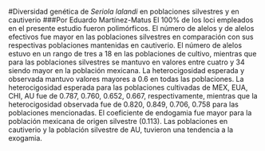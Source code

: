 #Diversidad genética de *Seriola lalandi* en poblaciones silvestres y en cautiverio
###Por Eduardo Martínez-Matus
El 100% de los loci empleados en el presente estudio fueron polimórficos. El número de alelos y de alelos efectivos fue mayor en las poblaciones silvestres en comparación con sus respectivas poblaciones mantenidas en cautiverio. 
El número de alelos estuvo en un rango de tres a 18 en las poblaciones de cultivo, mientras que para las poblaciones silvestres se mantuvo en valores entre cuatro y 34 siendo mayor en la población mexicana. La heterocigosidad esperada y observada mantuvo valores mayores a 0.6 en todas las poblaciones. La heterocigosidad esperada para las poblaciones cultivadas de MEX, EUA, CHI, AU fue de 0.787, 0.760, 0.652, 0.667, respectivamente, mientras que la heterocigosidad observada fue de 0.820, 0.849, 0.706, 0.758 para las poblaciones mencionadas. El coeficiente de endogamia fue mayor para la población mexicana de origen silvestre (0.113). Las poblaciones en cautiverio y la población silvestre de AU, tuvieron una tendencia a la exogamia.
